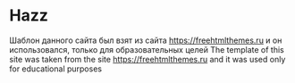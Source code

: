 # Hazz


Шаблон данного сайта был  взят из сайта https://freehtmlthemes.ru   и он использовался, только для образовательных целей
The template of this site was taken from the site https://freehtmlthemes.ru and it was used only for educational purposes
